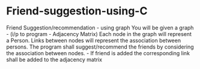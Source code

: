 # Friend-suggestion-using-C

Friend Suggestion/recommendation - using graph
You will be given a graph - (i/p to program - Adjacency Matrix)
Each node in the graph will represent a Person. Links between nodes will represent the association between persons.
The program shall suggest/recommend the friends by considering the association between nodes. - If friend is added the corresponding link shall be added to the adjacency matrix
